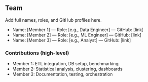 ## Team

Add full names, roles, and GitHub profiles here.

- Name: [Member 1] — Role: [e.g., Data Engineer] — GitHub: [link]
- Name: [Member 2] — Role: [e.g., ML Engineer] — GitHub: [link]
- Name: [Member 3] — Role: [e.g., Analyst] — GitHub: [link]

### Contributions (high-level)
- Member 1: ETL integration, DB setup, benchmarking
- Member 2: Statistical analysis, clustering, dashboards
- Member 3: Documentation, testing, orchestration



